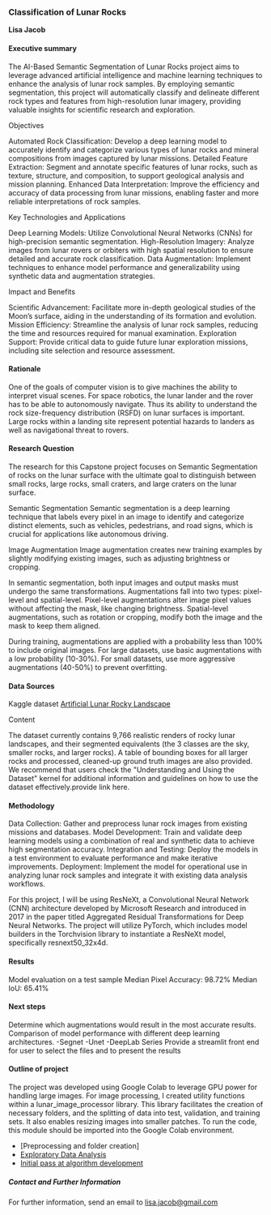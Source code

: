 ### Classification of Lunar Rocks

**Lisa Jacob**

#### Executive summary
The AI-Based Semantic Segmentation of Lunar Rocks project aims to leverage advanced artificial intelligence and machine learning techniques to enhance the analysis of lunar rock samples. By employing semantic segmentation, this project will automatically classify and delineate different rock types and features from high-resolution lunar imagery, providing valuable insights for scientific research and exploration.

Objectives

Automated Rock Classification: Develop a deep learning model to accurately identify and categorize various types of lunar rocks and mineral compositions from images captured by lunar missions.
Detailed Feature Extraction: Segment and annotate specific features of lunar rocks, such as texture, structure, and composition, to support geological analysis and mission planning.
Enhanced Data Interpretation: Improve the efficiency and accuracy of data processing from lunar missions, enabling faster and more reliable interpretations of rock samples.

Key Technologies and Applications

Deep Learning Models: Utilize Convolutional Neural Networks (CNNs) for high-precision semantic segmentation.
High-Resolution Imagery: Analyze images from lunar rovers or orbiters with high spatial resolution to ensure detailed and accurate rock classification.
Data Augmentation: Implement techniques to enhance model performance and generalizability using synthetic data and augmentation strategies.

Impact and Benefits

Scientific Advancement: Facilitate more in-depth geological studies of the Moon’s surface, aiding in the understanding of its formation and evolution.
Mission Efficiency: Streamline the analysis of lunar rock samples, reducing the time and resources required for manual examination.
Exploration Support: Provide critical data to guide future lunar exploration missions, including site selection and resource assessment.

#### Rationale
One of the goals of computer vision is to give machines the ability to interpret visual scenes. For space robotics, the lunar lander and the rover has to be able to autonomously navigate. Thus its ability to understand the rock size-frequency distribution (RSFD) on lunar surfaces is important. Large rocks within a landing site represent potential hazards to landers as well as navigational threat to rovers. 

#### Research Question
The research for this Capstone project focuses on Semantic Segmentation of rocks on the lunar surface with the ultimate goal to distinguish between small rocks, large rocks, small craters, and large craters on the lunar surface. 

Semantic Segmentation
Semantic segmentation is a deep learning technique that labels every pixel in an image to identify and categorize distinct elements, such as vehicles, pedestrians, and road signs, which is crucial for applications like autonomous driving.

Image Augmentation
Image augmentation creates new training examples by slightly modifying existing images, such as adjusting brightness or cropping.

In semantic segmentation, both input images and output masks must undergo the same transformations. Augmentations fall into two types: pixel-level and spatial-level. Pixel-level augmentations alter image pixel values without affecting the mask, like changing brightness. Spatial-level augmentations, such as rotation or cropping, modify both the image and the mask to keep them aligned.

During training, augmentations are applied with a probability less than 100% to include original images. For large datasets, use basic augmentations with a low probability (10-30%). For small datasets, use more aggressive augmentations (40-50%) to prevent overfitting.

#### Data Sources
Kaggle dataset [Artificial Lunar Rocky Landscape](https://www.kaggle.com/datasets/romainpessia/artificial-lunar-rocky-landscape-dataset)

Content

The dataset currently contains 9,766 realistic renders of rocky lunar landscapes, and their segmented equivalents (the 3 classes are the sky, smaller rocks, and larger rocks). A table of bounding boxes for all larger rocks and processed, cleaned-up ground truth images are also provided. We recommend that users check the "Understanding and Using the Dataset" kernel for additional information and guidelines on how to use the dataset effectively.provide link here.

#### Methodology

Data Collection: Gather and preprocess lunar rock images from existing missions and databases.
Model Development: Train and validate deep learning models using a combination of real and synthetic data to achieve high segmentation accuracy.
Integration and Testing: Deploy the models in a test environment to evaluate performance and make iterative improvements.
Deployment: Implement the model for operational use in analyzing lunar rock samples and integrate it with existing data analysis workflows.

For this project, I will be using ResNeXt, a Convolutional Neural Network (CNN) architecture developed by Microsoft Research and introduced in 2017 in the paper titled Aggregated Residual Transformations for Deep Neural Networks. The project will utilize PyTorch, which includes model builders in the Torchvision library to instantiate a ResNeXt model, specifically resnext50_32x4d.


#### Results
Model evaluation on a test sample
Median Pixel Accuracy: 98.72%
Median IoU: 65.41%

#### Next steps
Determine which augmentations would result in the most accurate results. 
Comparison of model performance with different deep learning architectures.
-Segnet
-Unet
-DeepLab Series
Provide a streamlit front end for user to select the files and to present the results

#### Outline of project
The project was developed using Google Colab to leverage GPU power for handling large images. For image processing, I created utility functions within a lunar_image_processor library. This library facilitates the creation of necessary folders, and the splitting of data into test, validation, and training sets. It also enables resizing images into smaller patches. To run the code, this module should be imported into the Google Colab environment.
- [Preprocessing and folder creation]
- [Exploratory Data Analysis]()
- [Initial pass at algorithm development]()

##### Contact and Further Information
For further information, send an email to lisa.jacob@gmail.com